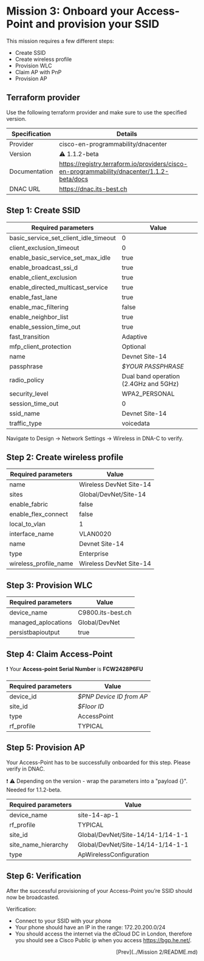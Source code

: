 # Mission 3: Onboard your Access-Point and provision your SSID

This mission requires a few different steps:
- Create SSID
- Create wireless profile 
- Provision WLC
- Claim AP with PnP
- Provision AP

## Terraform provider

Use the following terraform provider and make sure to use the specified version.

Specification | Details
------------- | --- 
Provider      | cisco-en-programmability/dnacenter
Version       | :warning: 1.1.2-beta
Documentation | https://registry.terraform.io/providers/cisco-en-programmability/dnacenter/1.1.2-beta/docs
DNAC URL      | https://dnac.its-best.ch

## Step 1: Create SSID

Required parameters                   | Value
------------------------------------- | ----------------------------------------
basic_service_set_client_idle_timeout | 0
client_exclusion_timeout              | 0
enable_basic_service_set_max_idle     | true
enable_broadcast_ssi_d                | true
enable_client_exclusion               | true
enable_directed_multicast_service     | true
enable_fast_lane                      | true
enable_mac_filtering                  | false
enable_neighbor_list                  | true
enable_session_time_out               | true
fast_transition                       | Adaptive
mfp_client_protection                 | Optional
name                                  | Devnet Site-14
passphrase                            | *$YOUR PASSPHRASE*
radio_policy                          | Dual band operation (2.4GHz and 5GHz)
security_level                        | WPA2_PERSONAL
session_time_out                      | 0
ssid_name                             | Devnet Site-14
traffic_type                          | voicedata

Navigate to Design -> Network Settings -> Wireless in DNA-C to verify.

## Step 2: Create wireless profile

Required parameters                   | Value
------------------------------------- | ----------------------------------------
name                                  | Wireless DevNet Site-14
sites                                 | Global/DevNet/Site-14
enable_fabric                         | false
enable_flex_connect                   | false
local_to_vlan                         | 1
interface_name                        | VLAN0020
name                                  | Devnet Site-14
type                                  | Enterprise
wireless_profile_name                 | Wireless DevNet Site-14

## Step 3: Provision WLC

Required parameters                   | Value
------------------------------------- | ----------------------------------------
device_name                           | C9800.its-best.ch
managed_aplocations                   | Global/DevNet
persistbapioutput                     | true

## Step 4: Claim Access-Point

:exclamation: Your **Access-point Serial Number** is **FCW2428P6FU**

Required parameters                   | Value
------------------------------------- | ----------------------------------------
device_id                             | *$PNP Device ID from AP*
site_id                               | *$Floor ID*
type                                  | AccessPoint
rf_profile                            | TYPICAL

## Step 5: Provision AP

Your Access-Point has to be successfully onboarded for this step. Please verify in DNAC.

:exclamation: :warning: Depending on the version - wrap the parameters into a "payload {}". Needed for 1.1.2-beta.

Required parameters                   | Value
------------------------------------- | ----------------------------------------
device_name                           | site-14-ap-1
rf_profile                            | TYPICAL
site_id                               | Global/DevNet/Site-14/14-1/14-1-1
site_name_hierarchy                   | Global/DevNet/Site-14/14-1/14-1-1
type                                  | ApWirelessConfiguration

## Step 6: Verification

After the successful provisioning of your Access-Point you’re SSID should now be broadcasted.

Verification:
- Connect to your SSID with your phone
- Your phone should have an IP in the range: 172.20.200.0/24
- You should access the internet via the dCloud DC in London, therefore you should see a Cisco Public ip when you access https://bgp.he.net/.


<div align="right">
    [Prev](../Mission 2/README.md)
</div> 
